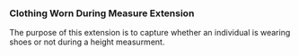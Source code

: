 ### Clothing Worn During Measure Extension

The purpose of this extension is to capture whether an individual is wearing shoes or not during a height measurment.
